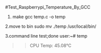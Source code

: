 #Test_Raspberrypi_Temperature_By_GCC

  1. make
  gcc temp.c -o temp

  2.move to bin
  sudo mv ./temp /usr/local/bin/
  
  3.command line test;done
  user:~# temp
  >>CPU Temp: 45.08°C


